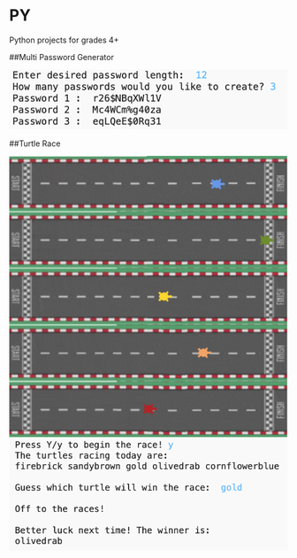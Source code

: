 # PY
Python projects for grades 4+

##Multi Password Generator

![alt text](https://github.com/nguyenchloet/PY/blob/main/MultiPasswordGenerator.png)

##Turtle Race

![alt text](https://github.com/nguyenchloet/PY/blob/main/TurtleRace.png)
![alt text](https://github.com/nguyenchloet/PY/blob/main/TurtleRaceTerminal.png)

